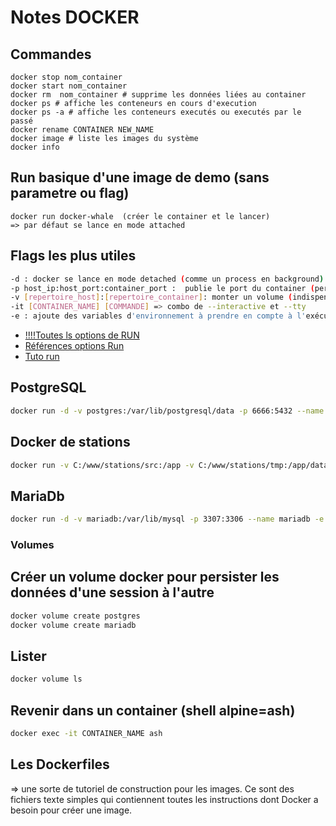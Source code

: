 # Notes DOCKER 

## Commandes
```
docker stop nom_container 
docker start nom_container
docker rm  nom_container # supprime les données liées au container
docker ps # affiche les conteneurs en cours d'execution
docker ps -a # affiche les conteneurs executés ou executés par le passé	
docker rename CONTAINER NEW_NAME
docker image # liste les images du système
docker info
```

## Run basique d'une image de demo (sans parametre ou flag)
```
docker run docker-whale  (créer le container et le lancer)
=> par défaut se lance en mode attached
```

## Flags les plus utiles
```bash
-d : docker se lance en mode detached (comme un process en background)
-p host_ip:host_port:container_port :  publie le port du container (permet de publier le port en dehors de docker)
-v [repertoire_host]:[repertoire_container]: monter un volume (indispensable pour faire tourner une BDD avec de la persistence d'une session à l'autre)
-it [CONTAINER_NAME] [COMMANDE] => combo de --interactive et --tty
-e : ajoute des variables d'environnement à prendre en compte à l'exécution
```

- [!!!!Toutes ls options de RUN](https://docs.docker.com/engine/reference/commandline/run/)
- [Références options Run](https://docs.docker.com/engine/reference/run/)
- [Tuto run](https://blog.codeship.com/the-basics-of-the-docker-run-command/)


## PostgreSQL
```bash
docker run -d -v postgres:/var/lib/postgresql/data -p 6666:5432 --name postgres -e POSTGRES_PASSWORD=root -d postgres:11
```

## Docker de stations
```bash
docker run -v C:/www/stations/src:/app -v C:/www/stations/tmp:/app/data --env-file .env -it stations  ash
```

## MariaDb
```bash
docker run -d -v mariadb:/var/lib/mysql -p 3307:3306 --name mariadb -e MYSQL_ROOT_PASSWORD=root -d mariadb:10.2
```

### Volumes
## Créer un volume docker pour persister les données d'une session à l'autre 
```bash
docker volume create postgres
docker volume create mariadb
```
## Lister 
```bash
docker volume ls
```

## Revenir dans un container (shell alpine=ash)
```bash
docker exec -it CONTAINER_NAME ash
```

## Les Dockerfiles

=> une sorte de tutoriel de construction pour les images. 
Ce sont des fichiers texte simples qui contiennent toutes les instructions dont Docker a besoin pour créer une image.
